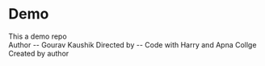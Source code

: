 # Demo
This a demo repo
<br>
Author -- Gourav Kaushik
Directed by -- Code with Harry and Apna Collge
Created by author

